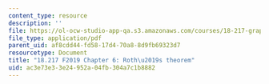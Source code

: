 ```yaml
---
content_type: resource
description: ''
file: https://ol-ocw-studio-app-qa.s3.amazonaws.com/courses/18-217-graph-theory-and-additive-combinatorics-fall-2019/ac3e73e33e24952a04fb304a7c1b8882_MIT18_217F19_ch6.pdf
file_type: application/pdf
parent_uid: af8cdd44-fd58-17d4-70a8-8d9fb69323d7
resourcetype: Document
title: "18.217 F2019 Chapter 6: Roth\u2019s theorem"
uid: ac3e73e3-3e24-952a-04fb-304a7c1b8882
---
```

